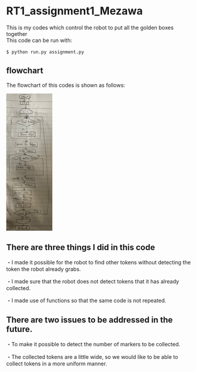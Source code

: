 # RT1_assignment1_Mezawa
This is my codes which control the robot to put all the golden boxes together  
	This code can be run with:

 ```bash
$ python run.py assignment.py 
``` 

## flowchart
The flowchart of this codes is shown as follows:

![flowchart](flowchart.jpg)


## There are three things I did in this code

・I made it possible for the robot to find other tokens without detecting the token the robot already grabs.

・I made sure that the robot does not detect tokens that it has already collected.

・I made use of functions so that the same code is not repeated.

## There are two issues to be addressed in the future.

・To make it possible to detect the number of markers to be collected.

・The collected tokens are a little wide, so we would like to be able to collect tokens in a more uniform manner.


